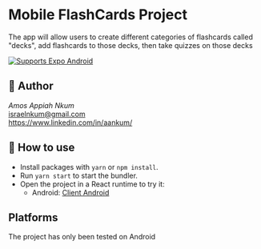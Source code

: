 # Mobile FlashCards Project
<p> 
The app will allow users to create different categories of flashcards called "decks", add flashcards to those decks, then take quizzes on those decks
</p>

<p>
  <!-- Android -->
  <a href="https://play.google.com/store/apps/details?id=host.exp.exponent&referrer=blankexample">
    <img alt="Supports Expo Android" longdesc="Supports Expo Android" src="https://img.shields.io/badge/Android-4630EB.svg?style=flat-square&logo=ANDROID&labelColor=A4C639&logoColor=fff" />
  </a>
</p>

## 👨 ‍Author
_Amos Appiah Nkum_  
<a href="mailto:israelnkum@gmail.com">israelnkum@gmail.com</a>  
https://www.linkedin.com/in/aankum/

## 🚀 How to use

- Install packages with `yarn` or `npm install`.
- Run `yarn start` to start the bundler.
- Open the project in a React runtime to try it:
  - Android: [Client Android](https://play.google.com/store/apps/details?id=host.exp.exponent&referrer=blankexample)

## Platforms
<p>
The project has only been tested on Android
</p>
